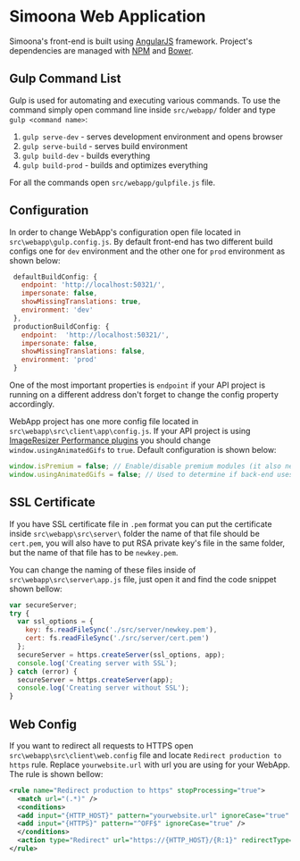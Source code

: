 # Simoona Web Application

Simoona's front-end is built using [AngularJS](https://angularjs.org/) framework. Project's dependencies are managed with [NPM](https://www.npmjs.com/) and [Bower](https://bower.io/).

## Gulp Command List

Gulp is used for automating and executing various commands. To use the command simply open command line inside `src/webapp/` folder and type `gulp <command name>`:

1. `gulp serve-dev`   - serves development environment and opens browser
2. `gulp serve-build` - serves build environment
3. `gulp build-dev`   - builds everything
4. `gulp build-prod`  - builds and optimizes everything

For all the commands open `src/webapp/gulpfile.js` file.

## Configuration

In order to change WebApp's configuration open file located in `src\webapp\gulp.config.js`. By default front-end has two different build configs one for `dev` environment and the other one for `prod` environment as shown below:

```javascript
 defaultBuildConfig: {
   endpoint: 'http://localhost:50321/',
   impersonate: false,
   showMissingTranslations: true,
   environment: 'dev'
 },
 productionBuildConfig: {
   endpoint:  'http://localhost:50321/',
   impersonate: false,
   showMissingTranslations: false,
   environment: 'prod'
 }
```

One of the most important properties is `endpoint` if your API project is running on a different address don't forget to change the config property accordingly.

WebApp project has one more config file located in `src\webapp\src\client\app\config.js`. If your API project is using [ImageResizer Performance plugins](http://imageresizing.net/plugins/editions/performance) you should change `window.usingAnimatedGifs` to `true`. Default configuration is shown below:

```javascript
window.isPremium = false; // Enable/disable premium modules (it also needs premium modules enabled on the backend)
window.usingAnimatedGifs = false; // Used to determine if back-end uses AnimatedGifs plugin
```

## SSL Certificate

If you have SSL certificate file in `.pem` format you can put the certificate inside `src\webapp\src\server\` folder the name of that file should be `cert.pem`, you will also have to put RSA private key's file in the same folder, but the name of that file has to be `newkey.pem`.

You can change the naming of these files inside of `src\webapp\src\server\app.js` file, just open it and find the code snippet shown bellow:

```javascript
var secureServer;
try {
  var ssl_options = {
    key: fs.readFileSync('./src/server/newkey.pem'),
    cert: fs.readFileSync('./src/server/cert.pem')
  };
  secureServer = https.createServer(ssl_options, app);
  console.log('Creating server with SSL');
} catch (error) {
  secureServer = https.createServer(app);
  console.log('Creating server without SSL');
}
```

## Web Config

If you want to redirect all requests to HTTPS open `src\webapp\src\client\web.config` file and locate `Redirect production to https` rule. Replace `yourwebsite.url` with url you are using for your WebApp. The rule is shown bellow:

```xml
<rule name="Redirect production to https" stopProcessing="true">
  <match url="(.*)" />
  <conditions>
  <add input="{HTTP_HOST}" pattern="yourwebsite.url" ignoreCase="true" />
  <add input="{HTTPS}" pattern="^OFF$" ignoreCase="true" />
  </conditions>
  <action type="Redirect" url="https://{HTTP_HOST}/{R:1}" redirectType="Permanent" />
</rule>
```